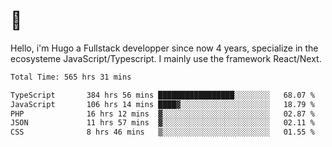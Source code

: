 # 👋 

Hello, i'm Hugo a Fullstack developper since now 4 years, specialize in the ecosysteme JavaScript/Typescript. I mainly use the framework React/Next.

<!--START_SECTION:waka-->

```txt
Total Time: 565 hrs 31 mins

TypeScript       384 hrs 56 mins █████████████████░░░░░░░░   68.07 %
JavaScript       106 hrs 14 mins ████▓░░░░░░░░░░░░░░░░░░░░   18.79 %
PHP              16 hrs 12 mins  ▓░░░░░░░░░░░░░░░░░░░░░░░░   02.87 %
JSON             11 hrs 57 mins  ▓░░░░░░░░░░░░░░░░░░░░░░░░   02.11 %
CSS              8 hrs 46 mins   ▒░░░░░░░░░░░░░░░░░░░░░░░░   01.55 %
```

<!--END_SECTION:waka-->
